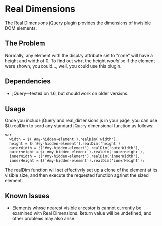 Real Dimensions
===============

The Real Dimensions jQuery plugin provides the dimensions of invisible DOM elements.

The Problem
-----------

Normally, any element with the display attribute set to "none" will have a height
and width of 0. To find out what the height *would* be if the element were shown,
you could..., well, you could use this plugin.

Dependencies
------------

- jQuery--tested on 1.6, but should work on older versions.

Usage
-----

Once you include jQuery and real_dimensions.js in your page, you can use $().realDim
to send any standard jQuery dimensional function as follows:

    var
      width = $('#my-hidden-element').realDim('width'),
      height = $('#my-hidden-element').realDim('height'),
      outerWidth = $('#my-hidden-element').realDim('outerWidth'),
      outerHeight = $('#my-hidden-element').realDim('outerHeight'),
      innerWidth = $('#my-hidden-element').realDim('innerWidth'),
      innerHeight = $('#my-hidden-element').realDim('innerHeight');

The realDim function will set effectively set up a clone of the element at its visible
size, and then execute the requested function against the sized element.

Known Issues
------------

- Elements whose nearest visible ancestor is <body> cannot currently be examined with
  Real Dimensions. Return value will be undefined, and other problems may also arise.